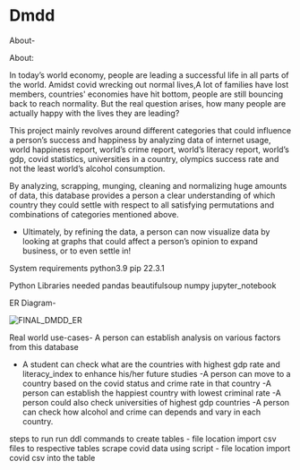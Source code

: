 # Dmdd
About-


About:

In today’s world economy, people are leading a successful life in all parts of the world. Amidst covid wrecking out normal lives,A lot of families have lost members, countries' economies have hit bottom, people are still bouncing back to reach normality. But the real question arises, how many people are actually happy with the lives they are leading? 
 
This project mainly revolves around different categories that could influence a person’s success and happiness by analyzing data of internet usage, world happiness report, world’s crime report, world’s literacy report, world’s gdp, covid statistics, universities in a country, olympics success rate and not the least world’s alcohol consumption. 
 
By analyzing, scrapping, munging, cleaning and normalizing huge amounts of data, this database provides a person a clear understanding of which country they could settle with respect to all satisfying permutations and combinations of categories mentioned above. 
- Ultimately, by refining the data, a person can now visualize data by looking at graphs that could affect a person’s opinion to expand business, or to even settle in! 


System requirements
python3.9
pip 22.3.1

Python Libraries needed
pandas
beautifulsoup
numpy
jupyter_notebook

ER Diagram-

![FINAL_DMDD_ER](https://user-images.githubusercontent.com/113812925/207753296-f10e9ecc-e9d9-4792-8873-d74cf5f13670.png)


Real world use-cases-
A person can establish analysis on various factors from this database
- A student can check what are the countries with highest gdp rate and literacy_index to enhance his/her future studies
-A person can move to a country based on the covid status and crime rate in that country
-A person can establish the happiest country with lowest criminal rate
-A person could also check universities of highest gdp countries
-A person can check how alcohol and crime can depends and vary in each country. 



steps to run
run ddl commands to create tables - file location
import csv files to respective tables
scrape covid data using script - file location
import covid csv into the table
